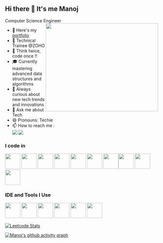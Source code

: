 ## Hi there 👋 It's me Manoj

Computer Science Engineer
<img align="right" width="370" height="290" src="https://i.pinimg.com/originals/aa/59/d1/aa59d139b93dde70ff207187c9f1d8bd.gif">
- 🔭 Here's my [portfolio](https://d2zns2v7l68eb2.cloudfront.net)
- 🚩 Technical Trainee @ZOHO
- 🎯 Think twice, code once !!
- 🎓 Currently mastering advanced data structures and algorithms                                              
- 🧠 Always curious about new tech trends and innovations
- 💬 Ask me about Tech
- 😄 Pronouns: Techie
- 📫 How to reach me :
<br /> [<img src="https://img.shields.io/badge/Twitter-1DA1F2?style=for-the-badge&logo=twitter&logoColor=white" />](https://twitter.com/tjmanojofficial) [<img src="https://img.shields.io/badge/LinkedIn-0077B5?style=for-the-badge&logo=linkedin&logoColor=white" />](https://www.linkedin.com/in/tjmanojofficial/)



### I code in
<img height="50" width="50" src="https://img.icons8.com/color/48/000000/python.png" /> <img height="50" width="50" src="https://img.icons8.com/color/48/000000/c-programming.png" /> <img height="50" width="50" src="https://img.icons8.com/color/48/000000/c-plus-plus-logo.png" /> <img height="50" width="50" src="https://img.icons8.com/color/48/000000/html-5.png" /> <img height="50" width="50" src="https://img.icons8.com/color/48/000000/css3.png" />  <img height="50" width="50" src="https://img.icons8.com/color/48/000000/bootstrap.png" />
<img height="50" width="50" src="https://img.icons8.com/color/48/000000/javascript.png"/><img height="50" width="50" src="https://img.icons8.com/color/48/000000/mysql-logo.png"/> <img height="50" width="50" src="https://img.icons8.com/color/48/000000/react-native.png"/><img height="50" width="50" src="https://img.icons8.com/color/48/000000/nodejs.png"/> 

### IDE and Tools I Use
<img height="50" width="50" src="https://img.icons8.com/color/48/000000/visual-studio-code-2019.png"/> <img height="50" width="50" src="https://img.icons8.com/color/48/000000/pycharm.png"/> <img height="50" width="50" src="https://img.icons8.com/color/50/000000/git.png"/> <img height="50" src="https://img.icons8.com/color/480/null/notion--v1.png" /> <img height="50" width="50" src="https://img.icons8.com/doodle/48/000000/adobe-photoshop.png"/> <img height="50" width="50" src="https://img.icons8.com/color/48/000000/figma--v1.png"/></br>

[![Leetcode Stats](https://leetcard.jacoblin.cool/tjmanoj?theme=dark&ext=heatmap)](https://leetcode.com/tjmanoj)

[![Manoj's github activity graph](https://github-readme-activity-graph.vercel.app/graph?username=tjmanoj&bg_color=000000&color=ffffff&line=2eff3c&point=ffffff&area=true&hide_border=true)](https://github.com/ashutosh00710/github-readme-activity-graph)
